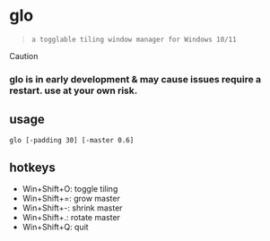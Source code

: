 # glo
> ` a togglable tiling window manager for Windows 10/11 `

> [!CAUTION]
> ### glo is in early development & may cause issues require a restart. use at your own risk.

## usage
`glo [-padding 30] [-master 0.6]`

## hotkeys
- Win+Shift+O: toggle tiling
- Win+Shift+=: grow master
- Win+Shift+-: shrink master
- Win+Shift+.: rotate master
- Win+Shift+Q: quit